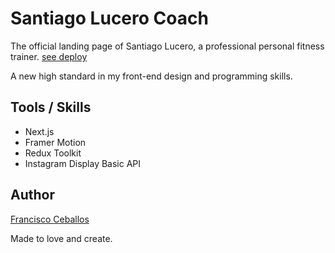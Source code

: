 # Santiago Lucero Coach

The official landing page of Santiago Lucero, a professional personal fitness trainer.
[see deploy](https://santiagolucerocoach.com)

A new high standard in my front-end design and programming skills.

## Tools / Skills

- Next.js
- Framer Motion
- Redux Toolkit
- Instagram Display Basic API

## Author

[Francisco Ceballos](https://franciscoceballos.dev)

Made to love and create.
